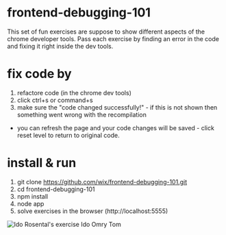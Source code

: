 frontend-debugging-101
======================
This set of fun exercises are suppose to show different aspects of the chrome developer tools.
Pass each exercise by finding an error in the code and fixing it right inside the dev tools.

fix code by
===========
1. refactore code (in the chrome dev tools)
2. click ctrl+s or command+s
3. make sure the "code changed successfully!" - if this is not shown then something went wrong with the recompilation

* you can refresh the page and your code changes will be saved - click reset level to return to original code.

install & run
=============

1. git clone https://github.com/wix/frontend-debugging-101.git
2. cd frontend-debugging-101
3. npm install
4. node app
5. solve exercises in the browser (http://localhost:5555)

![Ido Rosental's exercise](https://github.com/wix/frontend-debugging-101/blob/master/monsters.jpg)
Ido     Omry    Tom
